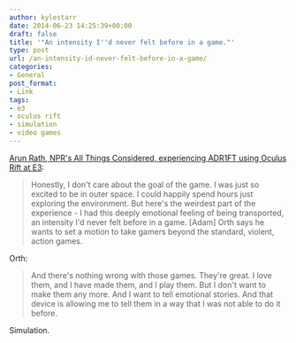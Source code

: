 ```yaml
---
author: kylestarr
date: 2014-06-23 14:25:39+00:00
draft: false
title: '"An intensity I''d never felt before in a game."'
type: post
url: /an-intensity-id-never-felt-before-in-a-game/
categories:
- General
post_format:
- Link
tags:
- e3
- oculus rift
- simulation
- video games
---
```


[Arun Rath, NPR's All Things Considered, experiencing ADR1FT using Oculus Rift at E3](http://www.npr.org/2014/06/22/324616816/diversity-in-video-games-naughty-bits-in-indian-cinema-and-a-dispatch-from-gitmo):


<blockquote>Honestly, I don't care about the goal of the game. I was just so excited to be in outer space. I could happily spend hours just exploring the environment. But here's the weirdest part of the experience - I had this deeply emotional feeling of being transported, an intensity I'd never felt before in a game. [Adam] Orth says he wants to set a motion to take gamers beyond the standard, violent, action games.</blockquote>


Orth:


<blockquote>And there's nothing wrong with those games. They're great. I love them, and I have made them, and I play them. But I don't want to make them any more. And I want to tell emotional stories. And that device is allowing me to tell them in a way that I was not able to do it before.</blockquote>


Simulation.
